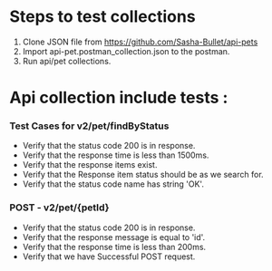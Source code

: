 
# Steps to test collections 

1. Clone JSON file from https://github.com/Sasha-Bullet/api-pets
2. Import api-pet.postman_collection.json to the postman.
3. Run api/pet collections.

# Api collection include tests :  

### Test Cases for v2/pet/findByStatus
- Verify that the status code 200 is in response.
- Verify that the response time is less than 1500ms. 
- Verify that the response items exist. 
- Verify that the Response item status should be as we search for. 
- Verify that the status code name has string 'OK'. 


### POST - v2/pet/{petId}
- Verify that the status code 200 is in response.
- Verify that the response message is equal to 'id'. 
- Verify that the response time is less than 200ms.
- Verify that we have Successful POST request.
